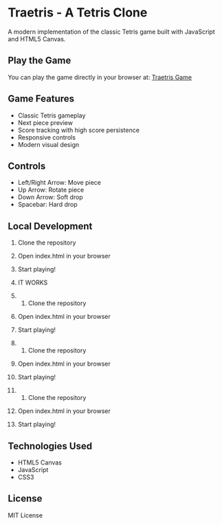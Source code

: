 # Traetris - A Tetris Clone

A modern implementation of the classic Tetris game built with JavaScript and HTML5 Canvas.

## Play the Game

You can play the game directly in your browser at: [Traetris Game](https://HASH1MX.github.io/Traetris)

## Game Features

- Classic Tetris gameplay
- Next piece preview
- Score tracking with high score persistence
- Responsive controls
- Modern visual design

## Controls

- Left/Right Arrow: Move piece
- Up Arrow: Rotate piece
- Down Arrow: Soft drop
- Spacebar: Hard drop

## Local Development

1. Clone the repository
2. Open index.html in your browser
3. Start playing!
4. IT WORKS

5. 1. Clone the repository
2. Open index.html in your browser
3. Start playing!

4. 1. Clone the repository
2. Open index.html in your browser
3. Start playing!

4. 1. Clone the repository
2. Open index.html in your browser
3. Start playing!

## Technologies Used

- HTML5 Canvas
- JavaScript
- CSS3

## License

MIT License

